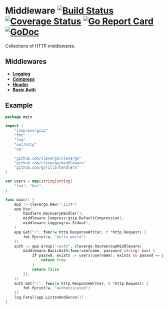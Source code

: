 # Middleware [![Build Status](https://travis-ci.org/clevergo/middleware.svg?branch=master)](https://travis-ci.org/clevergo/middleware) [![Coverage Status](https://coveralls.io/repos/github/clevergo/middleware/badge.svg?branch=master)](https://coveralls.io/github/clevergo/middleware?branch=master) [![Go Report Card](https://goreportcard.com/badge/github.com/clevergo/middleware)](https://goreportcard.com/report/github.com/clevergo/middleware) [![GoDoc](https://godoc.org/github.com/clevergo/middleware?status.svg)](http://godoc.org/github.com/clevergo/middleware)

Collections of HTTP middlewares.

## Middlewares

- [**Logging**](https://godoc.org/github.com/clevergo/middleware#Logging)
- [**Compress**](https://godoc.org/github.com/clevergo/middleware#Compress)
- [**Header**](https://godoc.org/github.com/clevergo/middleware#Header)
- [**Basic Auth**](https://godoc.org/github.com/clevergo/middleware#BasicAuth)


## Example

```go
package main

import (
	"compress/gzip"
	"fmt"
	"log"
	"net/http"
	"os"

	"github.com/clevergo/clevergo"
	"github.com/clevergo/middleware"
	"github.com/gorilla/handlers"
)

var users = map[string]string{
	"foo": "bar",
}

func main() {
	app := clevergo.New(":1234")
	app.Use(
		handlers.RecoveryHandler(),
		middleware.Compress(gzip.DefaultCompression),
		middleware.Logging(os.Stdout),
	)
	app.Get("/", func(w http.ResponseWriter, r *http.Request) {
		fmt.Fprint(w, "hello world")
	})
	auth := app.Group("/auth", clevergo.RouteGroupMiddleware(
		middleware.BasicAuth(func(username, password string) bool {
			if passwd, exists := users[username]; exists && passwd == password {
				return true
			}
			return false
		}),
	))
	auth.Get("/", func(w http.ResponseWriter, r *http.Request) {
		fmt.Fprint(w, "authenticated")
	})
	log.Fatal(app.ListenAndServe())
}
```
